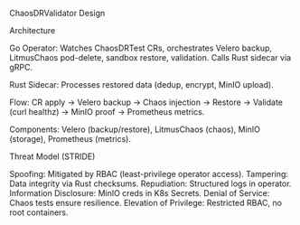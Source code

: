 ChaosDRValidator Design

Architecture

Go Operator: Watches ChaosDRTest CRs, orchestrates Velero backup, LitmusChaos pod-delete, sandbox restore, validation. Calls Rust sidecar via gRPC.

Rust Sidecar: Processes restored data (dedup, encrypt, MinIO upload).

Flow: CR apply → Velero backup → Chaos injection → Restore → Validate (curl healthz) → MinIO proof → Prometheus metrics.

Components: Velero (backup/restore), LitmusChaos (chaos), MinIO (storage), Prometheus (metrics).

Threat Model (STRIDE)

Spoofing: Mitigated by RBAC (least-privilege operator access).
Tampering: Data integrity via Rust checksums.
Repudiation: Structured logs in operator.
Information Disclosure: MinIO creds in K8s Secrets.
Denial of Service: Chaos tests ensure resilience.
Elevation of Privilege: Restricted RBAC, no root containers.